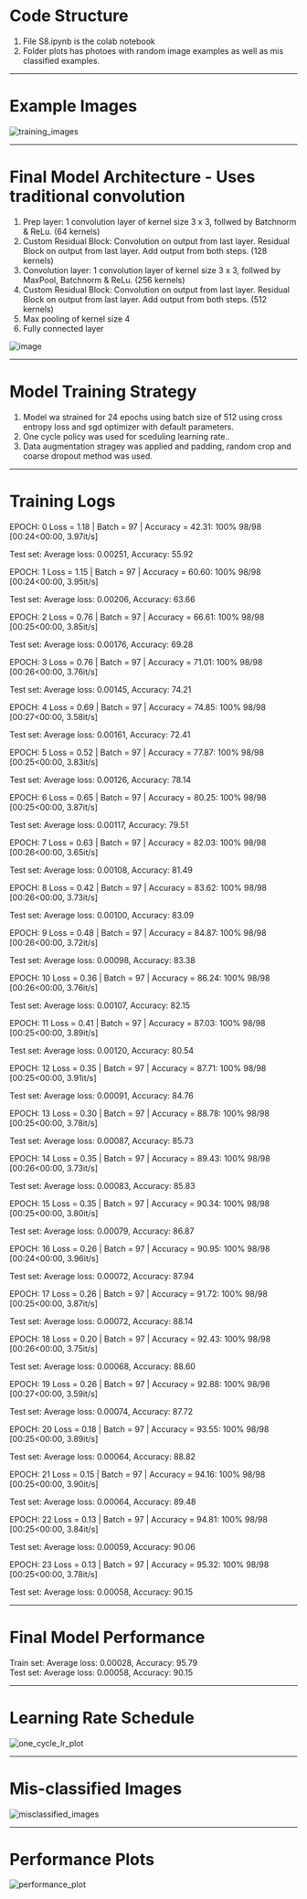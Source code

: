 # Code Structure
1. File S8.ipynb is the colab notebook
4. Folder plots has photoes with random image examples as well as mis classified examples.


--------------------------------------------------------------------------------------------------------------------------------

# Example Images

![training_images](https://user-images.githubusercontent.com/21367838/221280719-d58a8fa9-93a2-4261-96fe-b80f633279ec.png)


--------------------------------------------------------------------------------------------------------------------------------

# Final Model Architecture - Uses traditional convolution

1. Prep layer: 1 convolution layer of kernel size 3 x 3, follwed by Batchnorm & ReLu. (64 kernels)
2. Custom Residual Block: Convolution on output from last layer. Residual Block on output from last layer. Add output from both steps. (128 kernels)
3. Convolution layer: 1 convolution layer of kernel size 3 x 3, follwed by MaxPool, Batchnorm & ReLu. (256 kernels)
4. Custom Residual Block: Convolution on output from last layer. Residual Block on output from last layer. Add output from both steps. (512 kernels)
5. Max pooling of kernel size 4
6. Fully connected layer


![image](https://user-images.githubusercontent.com/21367838/221282435-d804c655-6f08-40b6-bc06-96245c99a512.png)


--------------------------------------------------------------------------------------------------------------------------------

# Model Training Strategy
1. Model wa strained for 24 epochs using batch size of 512 using cross entropy loss and sgd optimizer with default parameters.
2. One cycle policy was used for sceduling learning rate..
3. Data augmentation stragey was applied and padding, random crop and coarse dropout method was used.


--------------------------------------------------------------------------------------------------------------------------------

# Training Logs

EPOCH: 0
Loss = 1.18 | Batch = 97 | Accuracy = 42.31: 100% 98/98 [00:24<00:00,  3.97it/s]

Test set: Average loss: 0.00251, Accuracy: 55.92

EPOCH: 1
Loss = 1.15 | Batch = 97 | Accuracy = 60.60: 100% 98/98 [00:24<00:00,  3.95it/s]

Test set: Average loss: 0.00206, Accuracy: 63.66

EPOCH: 2
Loss = 0.76 | Batch = 97 | Accuracy = 66.61: 100% 98/98 [00:25<00:00,  3.85it/s]

Test set: Average loss: 0.00176, Accuracy: 69.28

EPOCH: 3
Loss = 0.76 | Batch = 97 | Accuracy = 71.01: 100% 98/98 [00:26<00:00,  3.76it/s]

Test set: Average loss: 0.00145, Accuracy: 74.21

EPOCH: 4
Loss = 0.69 | Batch = 97 | Accuracy = 74.85: 100% 98/98 [00:27<00:00,  3.58it/s]

Test set: Average loss: 0.00161, Accuracy: 72.41

EPOCH: 5
Loss = 0.52 | Batch = 97 | Accuracy = 77.87: 100% 98/98 [00:25<00:00,  3.83it/s]

Test set: Average loss: 0.00126, Accuracy: 78.14

EPOCH: 6
Loss = 0.65 | Batch = 97 | Accuracy = 80.25: 100% 98/98 [00:25<00:00,  3.87it/s]

Test set: Average loss: 0.00117, Accuracy: 79.51

EPOCH: 7
Loss = 0.63 | Batch = 97 | Accuracy = 82.03: 100% 98/98 [00:26<00:00,  3.65it/s]

Test set: Average loss: 0.00108, Accuracy: 81.49

EPOCH: 8
Loss = 0.42 | Batch = 97 | Accuracy = 83.62: 100% 98/98 [00:26<00:00,  3.73it/s]

Test set: Average loss: 0.00100, Accuracy: 83.09

EPOCH: 9
Loss = 0.48 | Batch = 97 | Accuracy = 84.87: 100% 98/98 [00:26<00:00,  3.72it/s]

Test set: Average loss: 0.00098, Accuracy: 83.38

EPOCH: 10
Loss = 0.36 | Batch = 97 | Accuracy = 86.24: 100% 98/98 [00:26<00:00,  3.76it/s]

Test set: Average loss: 0.00107, Accuracy: 82.15

EPOCH: 11
Loss = 0.41 | Batch = 97 | Accuracy = 87.03: 100% 98/98 [00:25<00:00,  3.89it/s]

Test set: Average loss: 0.00120, Accuracy: 80.54

EPOCH: 12
Loss = 0.35 | Batch = 97 | Accuracy = 87.71: 100% 98/98 [00:25<00:00,  3.91it/s]

Test set: Average loss: 0.00091, Accuracy: 84.76

EPOCH: 13
Loss = 0.30 | Batch = 97 | Accuracy = 88.78: 100% 98/98 [00:25<00:00,  3.78it/s]

Test set: Average loss: 0.00087, Accuracy: 85.73

EPOCH: 14
Loss = 0.35 | Batch = 97 | Accuracy = 89.43: 100% 98/98 [00:26<00:00,  3.73it/s]

Test set: Average loss: 0.00083, Accuracy: 85.83

EPOCH: 15
Loss = 0.35 | Batch = 97 | Accuracy = 90.34: 100% 98/98 [00:25<00:00,  3.80it/s]

Test set: Average loss: 0.00079, Accuracy: 86.87

EPOCH: 16
Loss = 0.26 | Batch = 97 | Accuracy = 90.95: 100% 98/98 [00:24<00:00,  3.96it/s]

Test set: Average loss: 0.00072, Accuracy: 87.94

EPOCH: 17
Loss = 0.26 | Batch = 97 | Accuracy = 91.72: 100% 98/98 [00:25<00:00,  3.87it/s]

Test set: Average loss: 0.00072, Accuracy: 88.14

EPOCH: 18
Loss = 0.20 | Batch = 97 | Accuracy = 92.43: 100% 98/98 [00:26<00:00,  3.75it/s]

Test set: Average loss: 0.00068, Accuracy: 88.60

EPOCH: 19
Loss = 0.26 | Batch = 97 | Accuracy = 92.88: 100% 98/98 [00:27<00:00,  3.59it/s]

Test set: Average loss: 0.00074, Accuracy: 87.72

EPOCH: 20
Loss = 0.18 | Batch = 97 | Accuracy = 93.55: 100% 98/98 [00:25<00:00,  3.89it/s]

Test set: Average loss: 0.00064, Accuracy: 88.82

EPOCH: 21
Loss = 0.15 | Batch = 97 | Accuracy = 94.16: 100% 98/98 [00:25<00:00,  3.90it/s]

Test set: Average loss: 0.00064, Accuracy: 89.48

EPOCH: 22
Loss = 0.13 | Batch = 97 | Accuracy = 94.81: 100% 98/98 [00:25<00:00,  3.84it/s]

Test set: Average loss: 0.00059, Accuracy: 90.06

EPOCH: 23
Loss = 0.13 | Batch = 97 | Accuracy = 95.32: 100% 98/98 [00:25<00:00,  3.78it/s]

Test set: Average loss: 0.00058, Accuracy: 90.15


--------------------------------------------------------------------------------------------------------------------------------

# Final Model Performance

Train set: Average loss: 0.00028, Accuracy: 95.79 \
Test set: Average loss: 0.00058, Accuracy: 90.15


--------------------------------------------------------------------------------------------------------------------------------

# Learning Rate Schedule

![one_cycle_lr_plot](https://user-images.githubusercontent.com/21367838/221283087-e2670d30-3c3c-455b-a6ee-e66cda290d48.png)


--------------------------------------------------------------------------------------------------------------------------------

# Mis-classified Images

![misclassified_images](https://user-images.githubusercontent.com/21367838/221282941-72361ad7-9479-4f7a-978e-8579945aa73a.png)


--------------------------------------------------------------------------------------------------------------------------------

# Performance Plots

![performance_plot](https://user-images.githubusercontent.com/21367838/221283196-3838fa81-50e4-4421-9e96-72a61b68b819.png)
